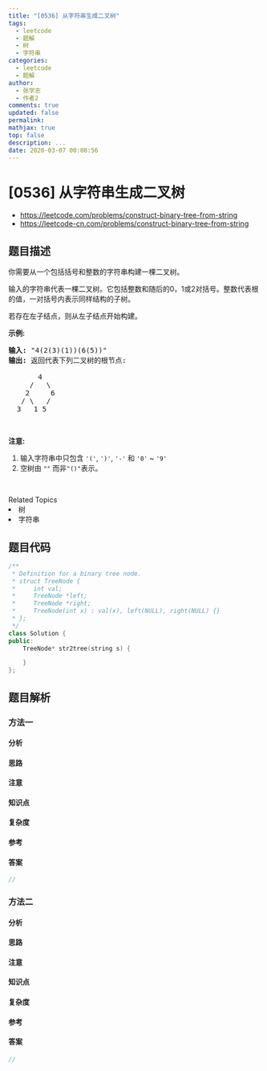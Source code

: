 ```yaml
---
title: "[0536] 从字符串生成二叉树"
tags:
  - leetcode
  - 题解
  - 树
  - 字符串
categories:
  - leetcode
  - 题解
author:
  - 张学志
  - 作者2
comments: true
updated: false
permalink:
mathjax: true
top: false
description: ...
date: 2020-03-07 00:08:56
---
```



# [0536] 从字符串生成二叉树
* https://leetcode.com/problems/construct-binary-tree-from-string
* https://leetcode-cn.com/problems/construct-binary-tree-from-string


## 题目描述

<p>你需要从一个包括括号和整数的字符串构建一棵二叉树。</p>

<p>输入的字符串代表一棵二叉树。它包括整数和随后的0，1或2对括号。整数代表根的值，一对括号内表示同样结构的子树。</p>

<p>若存在左子结点，则从左子结点开始构建。</p>

<p><strong>示例:</strong></p>

<pre><strong>输入:</strong> &quot;4(2(3)(1))(6(5))&quot;
<strong>输出:</strong> 返回代表下列二叉树的根节点:

       4
     /   \
    2     6
   / \   / 
  3   1 5   
</pre>

<p>&nbsp;</p>

<p><strong>注意:</strong></p>

<ol>
	<li>输入字符串中只包含&nbsp;<code>&#39;(&#39;</code>, <code>&#39;)&#39;</code>, <code>&#39;-&#39;</code>&nbsp;和&nbsp;<code>&#39;0&#39;</code> ~ <code>&#39;9&#39;</code>&nbsp;</li>
	<li>空树由&nbsp;<code>&quot;&quot;</code>&nbsp;而非<code>&quot;()&quot;</code>表示。</li>
</ol>

<p>&nbsp;</p>
<div><div>Related Topics</div><div><li>树</li><li>字符串</li></div></div>


## 题目代码

```cpp
/**
 * Definition for a binary tree node.
 * struct TreeNode {
 *     int val;
 *     TreeNode *left;
 *     TreeNode *right;
 *     TreeNode(int x) : val(x), left(NULL), right(NULL) {}
 * };
 */
class Solution {
public:
    TreeNode* str2tree(string s) {

    }
};
```


## 题目解析


### 方法一

#### 分析

#### 思路

#### 注意

#### 知识点

#### 复杂度

#### 参考

#### 答案

```cpp
//
```


### 方法二

#### 分析

#### 思路

#### 注意

#### 知识点

#### 复杂度

#### 参考

#### 答案

```cpp
//
```


